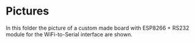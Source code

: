 # Pictures
In this folder the picture of a custom made board with ESP8266 + RS232 module for the WiFi-to-Serial interface are shown.
